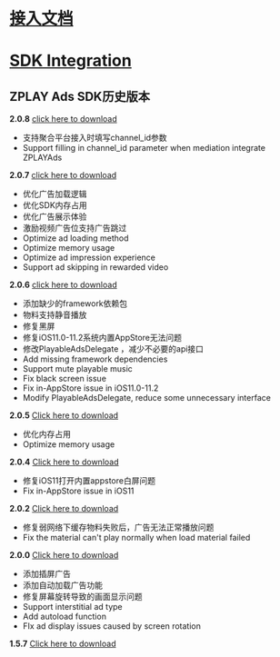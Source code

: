 # [接入文档](https://github.com/zplayads/PlayableAdsDemo-iOS/blob/master/README-CN.md)

# [SDK Integration](https://github.com/zplayads/PlayableAdsDemo-iOS/blob/master/README-EN.md)

## ZPLAY Ads SDK历史版本

**2.0.8** [click here to download](https://github.com/zplayads/PlayableAdsDemo-iOS/tree/2.0.8)
* 支持聚合平台接入时填写channel_id参数
* Support filling in channel_id parameter when mediation integrate ZPLAYAds

**2.0.7** [click here to download](https://github.com/zplayads/PlayableAdsDemo-iOS/tree/2.0.7)

- 优化广告加载逻辑
- 优化SDK内存占用
- 优化广告展示体验
- 激励视频广告位支持广告跳过
- Optimize ad loading method
- Optimize memory usage
- Optimize ad impression experience
- Support ad skipping in rewarded video

**2.0.6** [click here to download](https://github.com/zplayads/PlayableAdsDemo-iOS/tree/2.0.6)
* 添加缺少的framework依赖包
* 物料支持静音播放
* 修复黑屏
* 修复iOS11.0-11.2系统内置AppStore无法问题
* 修改PlayableAdsDelegate ，减少不必要的api接口
* Add missing framework dependencies
* Support mute playable music
* Fix black screen issue
* Fix in-AppStore issue in iOS11.0-11.2
* Modify PlayableAdsDelegate, reduce some unnecessary interface

**2.0.5** [Click here to download](https://github.com/zplayads/PlayableAdsDemo-iOS/tree/2.0.5)
* 优化内存占用
* Optimize memory usage

**2.0.4** [Click here to download](https://github.com/zplayads/PlayableAdsDemo-iOS/tree/2.0.4)
* 修复iOS11打开内置appstore白屏问题
* Fix in-AppStore issue in iOS11


**2.0.2** [Click here to download](https://github.com/zplayads/PlayableAdsDemo-iOS/tree/2.0.2)
* 修复弱网络下缓存物料失败后，广告无法正常播放问题
* Fix the material can't play normally when load material failed

**2.0.0** [Click here to download](https://github.com/zplayads/PlayableAdsDemo-iOS/tree/2.0.0)
* 添加插屏广告
* 添加自动加载广告功能
* 修复屏幕旋转导致的画面显示问题
* Support interstitial ad type
* Add autoload function
* FIx ad display issues caused by screen rotation

**1.5.7** [Click here to download](https://github.com/zplayads/PlayableAdsDemo-iOS/tree/1.5.7)

